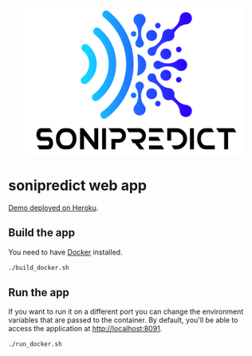<p align="center">
  <img src="https://github.com/TineGlaubitz/sonipredict/raw/main/docs/source/figs/logo.png" height="300">
</p>


# sonipredict web app 

[Demo deployed on Heroku](https://sonipredict.herokuapp.com/).

## Build the app

You need to have [Docker](https://www.docker.com/) installed.

```bash
./build_docker.sh
```

## Run the app

If you want to run it on a different port you can change the environment variables that are passed to the container.
By default, you'll be able to access the application at <http://localhost:8091>.

```bash
./run_docker.sh
```
